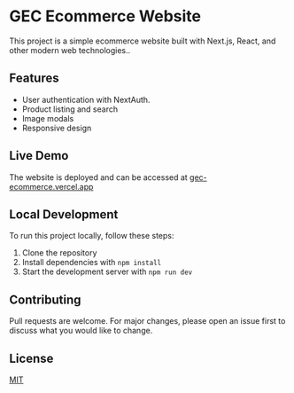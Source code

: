 # GEC Ecommerce Website

This project is a simple ecommerce website built with Next.js, React, and other modern web technologies..

## Features

- User authentication with NextAuth.
- Product listing and search
- Image modals
- Responsive design

## Live Demo

The website is deployed and can be accessed at [gec-ecommerce.vercel.app](https://gec-ecommerce.vercel.app)

## Local Development

To run this project locally, follow these steps:

1. Clone the repository
2. Install dependencies with `npm install`
3. Start the development server with `npm run dev`

## Contributing

Pull requests are welcome. For major changes, please open an issue first to discuss what you would like to change.

## License

[MIT](https://choosealicense.com/licenses/mit/)
